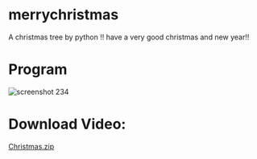 # merrychristmas
A christmas tree by python !! have a very good christmas and new year!!

# Program
![screenshot 234](https://user-images.githubusercontent.com/40573988/50421375-a2a53a80-0864-11e9-88d9-1a840ee102d9.png)

# Download Video:
[Christmas.zip](https://github.com/saurabhthesuperhero/merrychristmas/files/2708680/Christmas.zip)

